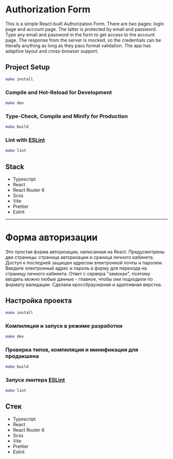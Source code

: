 # Authorization Form

This is a simple React-built Authorization Form.
There are two pages: login page and account page. The latter is protected by email and password. Type any email and password in the form to get access to the account page. The response from the server is mocked, so the credentials can be literally anything as long as they pass format validation.
The app has adaptive layout and cross-browser support.

## Project Setup

```sh
make install
```

### Compile and Hot-Reload for Development

```sh
make dev
```

### Type-Check, Compile and Minify for Production

```sh
make build
```

### Lint with [ESLint](https://eslint.org/)

```sh
make lint
```

## Stack

-   Typescript
-   React
-   React Router 6
-   Scss
-   Vite
-   Prettier
-   Eslint

---

# Форма авторизации

Это простая форма авторизации, написанная на React.
Предусмотрены две страницы: страница авторизации и сраница личного кабинета. Доступ к последней защищен адресом электронной почты и паролем. Введите электронный адрес и пароль в форму для перехода на страницу личного кабинета. Ответ с сервера "замокан", поэтому вводить можно любые данные - главное, чтобы они подходили по формату валидации.
Сделана кроссбраузерная и адаптивная верстка.

## Настройка проекта

```sh
make install
```

### Компиляция и запуск в режиме разработки

```sh
make dev
```

### Проверка типов, компиляция и минификация для продакшена

```sh
make build
```

### Запуск линтера [ESLint](https://eslint.org/)

```sh
make lint
```

## Стек

-   Typescript
-   React
-   React Router 6
-   Scss
-   Vite
-   Prettier
-   Eslint
